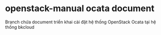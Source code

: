 # openstack-manual ocata document

Branch chứa document triển khai cài đặt hệ thống OpenStack Ocata tại hệ thống bkcloud

